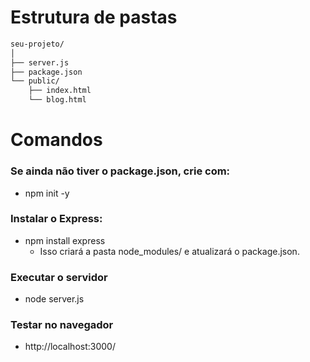 # Estrutura de pastas
```bash
seu-projeto/
│
├── server.js
├── package.json
└── public/
    ├── index.html
    └── blog.html
```

# Comandos
### Se ainda não tiver o package.json, crie com:
- npm init -y

### Instalar o Express:
- npm install express
  - Isso criará a pasta node_modules/ e atualizará o package.json.

### Executar o servidor
- node server.js

### Testar no navegador
- http://localhost:3000/